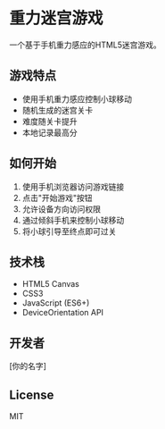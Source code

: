 # 重力迷宫游戏

一个基于手机重力感应的HTML5迷宫游戏。

## 游戏特点
- 使用手机重力感应控制小球移动
- 随机生成的迷宫关卡
- 难度随关卡提升
- 本地记录最高分

## 如何开始
1. 使用手机浏览器访问游戏链接
2. 点击"开始游戏"按钮
3. 允许设备方向访问权限
4. 通过倾斜手机来控制小球移动
5. 将小球引导至终点即可过关

## 技术栈
- HTML5 Canvas
- CSS3
- JavaScript (ES6+)
- DeviceOrientation API

## 开发者
[你的名字]

## License
MIT 